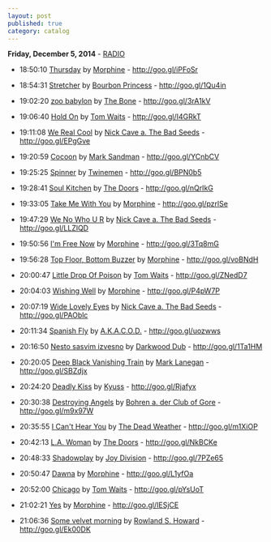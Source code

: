 ```yaml
---
layout: post
published: true
category: catalog
---
```


**Friday, December  5, 2014** - [RADIO](/2014/12/05/Morphine-radio)

*   18:50:10  [Thursday](http://goo.gl/SWDY3L) by [Morphine](http://www.last.fm/music/Morphine) - http://goo.gl/iPFoSr

*   18:54:31  [Stretcher](http://goo.gl/tQtGNR) by [Bourbon Princess](http://www.last.fm/music/Bourbon+Princess) - http://goo.gl/1Qu4in

*   19:02:20  [zoo babylon](http://goo.gl/dPLrOJ) by [The Bone](http://www.last.fm/music/The+Bone) - http://goo.gl/3rA1kV

*   19:06:40  [Hold On](http://goo.gl/yzzV43) by [Tom Waits](http://www.last.fm/music/Tom+Waits) - http://goo.gl/I4GRkT

*   19:11:08  [We Real Cool](http://goo.gl/DiUJCr) by [Nick Cave a. The Bad Seeds](http://www.last.fm/music/Nick+Cave+a.+The+Bad+Seeds) - http://goo.gl/EPgGve

*   19:20:59  [Cocoon](http://goo.gl/1ySMIv) by [Mark Sandman](http://www.last.fm/music/Mark+Sandman) - http://goo.gl/YCnbCV

*   19:25:25  [Spinner](http://goo.gl/AlZvUF) by [Twinemen](http://www.last.fm/music/Twinemen) - http://goo.gl/BPN0b5

*   19:28:41  [Soul Kitchen](http://goo.gl/xh7YJU) by [The Doors](http://www.last.fm/music/The+Doors) - http://goo.gl/nQrIkG

*   19:33:05  [Take Me With You](http://goo.gl/tQtGNR) by [Morphine](http://www.last.fm/music/Morphine) - http://goo.gl/pzrlSe

*   19:47:29  [We No Who U R](http://goo.gl/tQtGNR) by [Nick Cave a. The Bad Seeds](http://www.last.fm/music/Nick+Cave+a.+The+Bad+Seeds) - http://goo.gl/LLZlQD

*   19:50:56  [I'm Free Now](http://goo.gl/21k2uU) by [Morphine](http://www.last.fm/music/Morphine) - http://goo.gl/3Tq8mG

*   19:56:28  [Top Floor, Bottom Buzzer](http://goo.gl/9NRCsD) by [Morphine](http://www.last.fm/music/Morphine) - http://goo.gl/voBNdH

*   20:00:47  [Little Drop Of Poison](http://goo.gl/NkDWCC) by [Tom Waits](http://www.last.fm/music/Tom+Waits) - http://goo.gl/ZNedD7

*   20:04:03  [Wishing Well](http://goo.gl/F5T1yx) by [Morphine](http://www.last.fm/music/Morphine) - http://goo.gl/P4pW7P

*   20:07:19  [Wide Lovely Eyes](http://goo.gl/rR7ni6) by [Nick Cave a. The Bad Seeds](http://www.last.fm/music/Nick+Cave+a.+The+Bad+Seeds) - http://goo.gl/PAOblc

*   20:11:34  [Spanish Fly](http://goo.gl/WXrdDn) by [A.K.A.C.O.D.](http://www.last.fm/music/A.K.A.C.O.D.) - http://goo.gl/uozwws

*   20:16:50  [Nesto sasvim izvesno](http://goo.gl/536IjV) by [Darkwood Dub](http://www.last.fm/music/Darkwood+Dub) - http://goo.gl/1Ta1HM

*   20:20:05  [Deep Black Vanishing Train](http://goo.gl/rH4Sup) by [Mark Lanegan](http://www.last.fm/music/Mark+Lanegan) - http://goo.gl/SBZdjx

*   20:24:20  [Deadly Kiss](http://goo.gl/sggC13) by [Kyuss](http://www.last.fm/music/Kyuss) - http://goo.gl/Rjafyx

*   20:30:38  [Destroying Angels](http://goo.gl/17gnRm) by [Bohren a. der Club of Gore](http://www.last.fm/music/Bohren+a.+der+Club+of+Gore) - http://goo.gl/m9x97W

*   20:35:55  [I Can't Hear You](http://goo.gl/KsWmht) by [The Dead Weather](http://www.last.fm/music/The+Dead+Weather) - http://goo.gl/m1XiOP

*   20:42:13  [L.A. Woman](http://goo.gl/AP3O4) by [The Doors](http://www.last.fm/music/The+Doors) - http://goo.gl/NkBCKe

*   20:48:33  [Shadowplay](http://goo.gl/hI36Em) by [Joy Division](http://www.last.fm/music/Joy+Division) - http://goo.gl/7PZe65

*   20:50:47  [Dawna](http://goo.gl/iGXS7U) by [Morphine](http://www.last.fm/music/Morphine) - http://goo.gl/L1yfOa

*   20:52:00  [Chicago](http://goo.gl/T3KMa5) by [Tom Waits](http://www.last.fm/music/Tom+Waits) - http://goo.gl/pYsUoT

*   21:02:21  [Yes](http://goo.gl/ysVoIR) by [Morphine](http://www.last.fm/music/Morphine) - http://goo.gl/IESjCE

*   21:06:36  [Some velvet morning](http://goo.gl/E98v7h) by [Rowland S. Howard](http://www.last.fm/music/Rowland+S.+Howard) - http://goo.gl/Ek00DK

